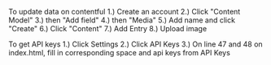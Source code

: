 To update data on contentful
1.) Create an account
2.) Click "Content Model"
3.) then "Add field"
4.) then "Media"
5.) Add name and click "Create"
6.) Click "Content"
7.) Add Entry 
8.) Upload image

To get API keys
1.) Click Settings
2.) Click API Keys
3.) On line 47 and 48 on index.html, fill in corresponding space and api keys from API Keys